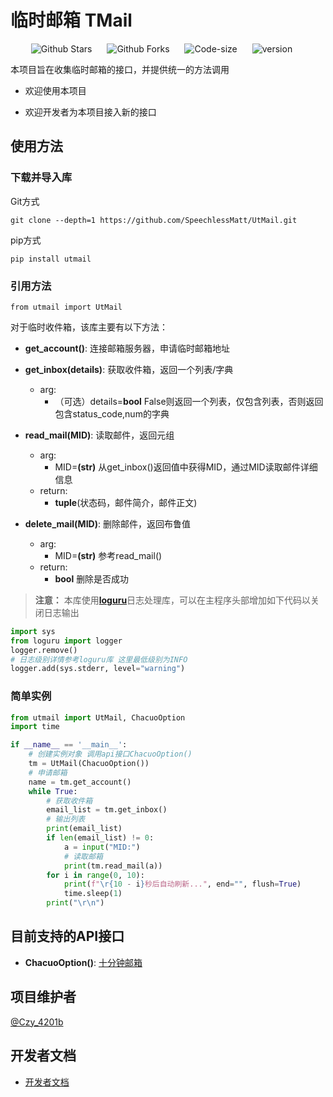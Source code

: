 # 临时邮箱 TMail
<p align="center">
    <a href="https://github.com/SpeechlessMatt/UtMail" target="_blank" style="margin-right: 20px; font-style: normal; text-decoration: none;">
        <img src="https://img.shields.io/github/stars/SpeechlessMatt/UtMail" alt="Github Stars" />
    </a>
    <a href="https://github.com/SpeechlessMatt/UtMail" target="_blank" style="margin-right: 20px; font-style: normal; text-decoration: none;">
        <img src="https://img.shields.io/github/forks/SpeechlessMatt/UtMail" alt="Github Forks" />
    </a>
    <a href="https://github.com/SpeechlessMatt/UtMail" target="_blank" style="margin-right: 20px; font-style: normal; text-decoration: none;">
        <img src="https://img.shields.io/github/languages/code-size/SpeechlessMatt/UtMail" alt="Code-size" />
    </a>
    <a href="https://github.com/SpeechlessMatt/UtMail" target="_blank" style="margin-right: 20px; font-style: normal; text-decoration: none;">
        <img src="https://img.shields.io/github/v/release/SpeechlessMatt/UtMail?display_name=tag&sort=semver" alt="version" />
    </a>
</p>

本项目旨在收集临时邮箱的接口，并提供统一的方法调用

- 欢迎使用本项目

- 欢迎开发者为本项目接入新的接口 

## 使用方法

### 下载并导入库
Git方式

```git clone --depth=1 https://github.com/SpeechlessMatt/UtMail.git```

pip方式

```pip install utmail```
### 引用方法
`from utmail import UtMail`

对于临时收件箱，该库主要有以下方法：
- **get_account()**: 连接邮箱服务器，申请临时邮箱地址
- **get_inbox(details)**: 获取收件箱，返回一个列表/字典
    - arg: 
        - （可选）details=**bool** False则返回一个列表，仅包含列表，否则返回包含status_code,num的字典

- **read_mail(MID)**: 读取邮件，返回元组
    - arg:
        - MID=**(str)** 从get_inbox()返回值中获得MID，通过MID读取邮件详细信息
    - return:
        - **tuple**(状态码，邮件简介，邮件正文)

- **delete_mail(MID)**: 删除邮件，返回布鲁值
    - arg:
        - MID=**(str)** 参考read_mail()
    - return:
        - **bool** 删除是否成功

> **注意：**
> 本库使用[**loguru**](https://github.com/Delgan/loguru)日志处理库，可以在主程序头部增加如下代码以关闭日志输出
```python
import sys
from loguru import logger
logger.remove()
# 日志级别详情参考loguru库 这里最低级别为INFO
logger.add(sys.stderr, level="warning") 
```

### 简单实例

```python
from utmail import UtMail, ChacuoOption
import time

if __name__ == '__main__':
    # 创建实例对象 调用api接口ChacuoOption()
    tm = UtMail(ChacuoOption())
    # 申请邮箱
    name = tm.get_account()
    while True:
        # 获取收件箱
        email_list = tm.get_inbox()
        # 输出列表
        print(email_list)
        if len(email_list) != 0:
            a = input("MID:")
            # 读取邮箱
            print(tm.read_mail(a))
        for i in range(0, 10):
            print(f"\r{10 - i}秒后自动刷新...", end="", flush=True)
            time.sleep(1)
        print("\r\n")
```
## 目前支持的API接口
- **ChacuoOption()**: [十分钟邮箱](http://24mail.chacuo.net/)

## 项目维护者
[@Czy_4201b](https://github.com/SpeechlessMatt)

## 开发者文档
- [开发者文档](https://speechlessmatt.github.io/UtMail/developer/develop_introduction.html)

